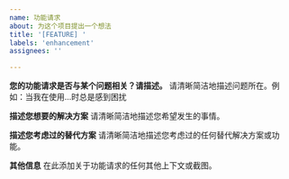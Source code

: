```yaml
---
name: 功能请求
about: 为这个项目提出一个想法
title: '[FEATURE] '
labels: 'enhancement'
assignees: ''

---
```


**您的功能请求是否与某个问题相关？请描述。**
请清晰简洁地描述问题所在。例如：当我在使用...时总是感到困扰

**描述您想要的解决方案**
请清晰简洁地描述您希望发生的事情。

**描述您考虑过的替代方案**
请清晰简洁地描述您考虑过的任何替代解决方案或功能。

**其他信息**
在此添加关于功能请求的任何其他上下文或截图。 